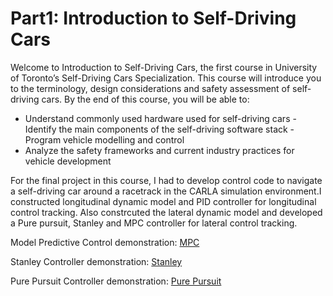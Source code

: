 # Part1: Introduction to Self-Driving Cars

Welcome to Introduction to Self-Driving Cars, the first course in University of Toronto’s Self-Driving Cars Specialization. This course will introduce you to the terminology, design considerations and safety assessment of self-driving cars. By the end of this course, you will be able to:

- Understand commonly used hardware used for self-driving cars - Identify the main components of the self-driving software stack - Program vehicle modelling and control 
- Analyze the safety frameworks and current industry practices for vehicle development 

For the final project in this course, I had to develop control code to navigate a self-driving car around a racetrack in the CARLA simulation environment.I constructed longitudinal dynamic model and PID controller for longitudinal control tracking. Also constrcuted the lateral dynamic model and developed a Pure pursuit, Stanley and MPC controller for lateral control tracking.


Model Predictive Control demonstration:
[MPC](https://youtu.be/nLB6LmtxuQk)

Stanley Controller demonstration:
[Stanley](https://youtu.be/9AuXazCehWY)

Pure Pursuit Controller demonstration:
[Pure Pursuit](https://youtu.be/wv3wl4NZCO4)
